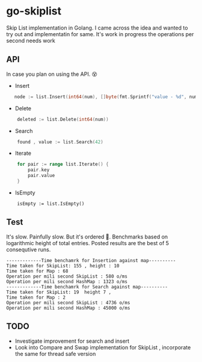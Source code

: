 # go-skiplist
Skip List implementation in Golang. I came across the idea and wanted to try out and implementatin for same. It's work in progress the operations 
per second needs work

## API

In case you plan on using the API. 😵

- Insert

```go
   node := list.Insert(int64(num), []byte(fmt.Sprintf("value - %d", num)))
```

- Delete
```go
    deleted := list.Delete(int64(num))
```

- Search
```go
    found , value := list.Search(42)
```

- Iterate
```go
    for pair := range list.Iterate() {
		pair.key 
        pair.value
	}
```
- IsEmpty

```golang
    isEmpty := list.IsEmpty()
```


## Test

It's slow. Painfully slow. But it's ordered 🤣. Benchmarks based on logarithmic height
of total entries. Posted results are the best of 5 consequtive runs.

```
-------------Time benchamrk for Insertion against map----------
Time taken for SkipList: 155 , height : 10 
Time taken for Map : 68
Operation per mili second SkipList : 580 o/ms
Operation per mili second HashMap : 1323 o/ms
-------------Time benchamrk for Search against map----------
Time taken for SkipList: 19  height 7 , 
Time taken for Map : 2
Operation per mili second SkipList : 4736 o/ms
Operation per mili second HashMap : 45000 o/ms
```

## TODO

- Investigate improvement for search and insert
- Look into Compare and Swap implementation for SkipList , incorporate the same for thread safe version